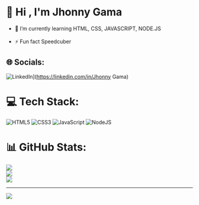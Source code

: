 #  💫 Hi , I'm Jhonny Gama 
<ul> <li>🌱 I’m currently learning HTML, CSS, JAVASCRIPT, NODE.JS</li><br><li>⚡ Fun fact Speedcuber</li></ul> 


## 🌐 Socials:
![LinkedIn](https://img.shields.io/badge/LinkedIn-%230077B5.svg?logo=linkedin&logoColor=white)](https://linkedin.com/in/Jhonny Gama) 

# 💻 Tech Stack:
![HTML5](https://img.shields.io/badge/html5-%23E34F26.svg?style=for-the-badge&logo=html5&logoColor=white) ![CSS3](https://img.shields.io/badge/css3-%231572B6.svg?style=for-the-badge&logo=css3&logoColor=white) ![JavaScript](https://img.shields.io/badge/javascript-%23323330.svg?style=for-the-badge&logo=javascript&logoColor=%23F7DF1E) ![NodeJS](https://img.shields.io/badge/node.js-6DA55F?style=for-the-badge&logo=node.js&logoColor=white)
# 📊 GitHub Stats:
![](https://github-readme-stats.vercel.app/api?username=JhonnyGama&theme=midnight-purple&hide_border=false&include_all_commits=true&count_private=false)<br/>
![](https://github-readme-streak-stats.herokuapp.com/?user=JhonnyGama&theme=midnight-purple&hide_border=false)<br/>
![](https://github-readme-stats.vercel.app/api/top-langs/?username=JhonnyGama&theme=midnight-purple&hide_border=false&include_all_commits=true&count_private=false&layout=compact)

---
[![](https://visitcount.itsvg.in/api?id=JhonnyGama&icon=9&color=6)](https://visitcount.itsvg.in)

<!-- Proudly created with GPRM ( https://gprm.itsvg.in ) -->
